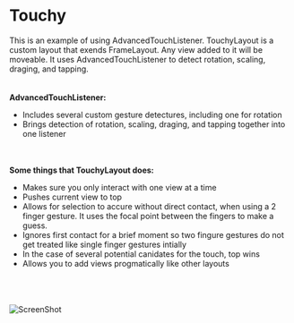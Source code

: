 # Touchy

This is an example of using AdvancedTouchListener. 
TouchyLayout is a custom layout that exends FrameLayout. 
Any view added to it will be moveable.
It uses AdvancedTouchListener to detect rotation, scaling, draging, and tapping.
<br><br><br>
<b>AdvancedTouchListener:</b>
* Includes several custom gesture detectures, including one for rotation
* Brings detection of rotation, scaling, draging, and tapping together into one listener

<br><br>
<b>Some things that TouchyLayout does:</b>
* Makes sure you only interact with one view at a time
* Pushes current view to top
* Allows for selection to accure without direct contact, when using a 2 finger gesture. It uses the focal point between the fingers to make a guess.
* Ignores first contact for a brief moment so two fingure gestures do not get treated like single finger gestures intially
* In the case of several potential canidates for the touch, top wins
* Allows you to add views progmatically like other layouts

<br><br><br>
![ScreenShot](https://media.giphy.com/media/5zbnE73cf6AbE64n3v/giphy.gif)
